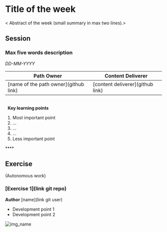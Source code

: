 # Title of the week
< Abstract of the week (small summary in max two lines).>

## Session
### Max five words description

*DD-MM-YYYY*

<!-- (Do not change the line below!!!) -->
| **Path Owner** | **Content Deliverer** | 
| --- | --- | 
| [name of the path owner](github link) | [content deliverer](github link) | \ 

\
&nbsp; <!-- (Do not change this and above line PLEASE!!!) -->
**Key learning points** <!-- (Do not change this line!!!) -->
1. Most important point
2. ...
3. ...
4. ...
5. Less important point

**** <!-- (Delete this comment and just leave the 4 *) -->

## Exercise
(Autonomous work) <!-- Comment wheter if it is autonomous or group work -->
<Statement>
### [Exercise 1](link git repo)
**Author** [name](link git user)
- Development point 1
- Development point 2

 ![img_name](assets/img_name.jpg)  

